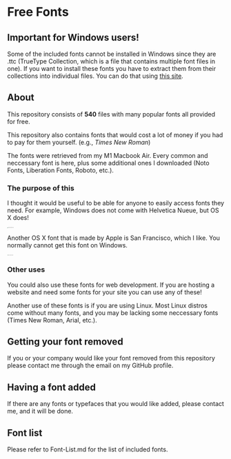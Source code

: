 # Free Fonts

## Important for Windows users!

Some of the included fonts cannot be installed in Windows since they are .ttc (TrueType Collection, which is a file that contains multiple font files in one). If you want to install these fonts you have to extract them from their collections into individual files. You can do that using [this site](https://transfonter.org/ttc-unpack).

## About

This repository consists of **540** files with many popular fonts all provided for free.

This repository also contains fonts that would cost a lot of money if you had to pay for them yourself. (e.g., *Times New Roman*)

The fonts were retrieved from my M1 Macbook Air. Every common and neccessary font is here, plus some additional ones I downloaded (Noto Fonts, Liberation Fonts, Roboto, etc.).

### The purpose of this

I thought it would be useful to be able for anyone to easily access fonts they need. For example, Windows does not come with Helvetica Nueue, but OS X does!

<img src="https://upload.wikimedia.org/wikipedia/commons/thumb/0/00/Helvetica_Neue_typeface_weights.svg/1280px-Helvetica_Neue_typeface_weights.svg.png" alt="Helvetica Nueue font" style="zoom: 10%;" />

Another OS X font that is made by Apple is San Francisco, which I like. You normally cannot get this font on Windows.

<img src="https://typographica.org/wp-content/uploads/2016/02/SF_Typographica_01.png" alt="San Francisco font" style="zoom:10%;" />

### Other uses

You could also use these fonts for web development. If you are hosting a website and need some fonts for your site you can use any of these!

Another use of these fonts is if you are using Linux. Most Linux distros come without many fonts, and you may be lacking some neccessary fonts (Times New Roman, Arial, etc.).

## Getting your font removed

If you or your company would like your font removed from this repository please contact me through the email on my GitHub profile.

## Having a font added

If there are any fonts or typefaces that you would like added, please contact me, and it will be done.

## Font list

Please refer to Font-List.md for the list of included fonts.
